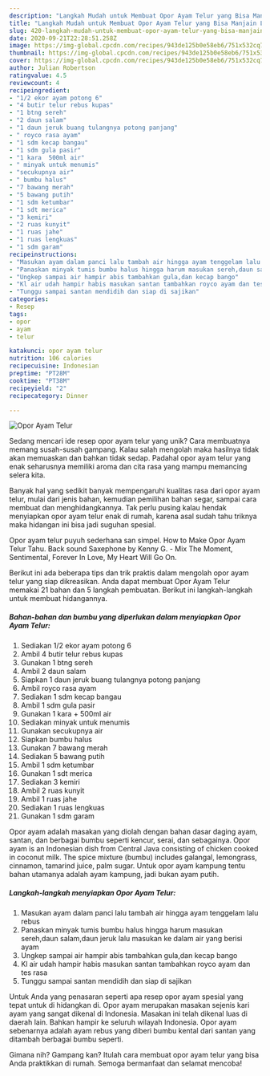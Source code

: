 ```yaml
---
description: "Langkah Mudah untuk Membuat Opor Ayam Telur yang Bisa Manjain Lidah"
title: "Langkah Mudah untuk Membuat Opor Ayam Telur yang Bisa Manjain Lidah"
slug: 420-langkah-mudah-untuk-membuat-opor-ayam-telur-yang-bisa-manjain-lidah
date: 2020-09-21T22:28:51.258Z
image: https://img-global.cpcdn.com/recipes/943de125b0e58eb6/751x532cq70/opor-ayam-telur-foto-resep-utama.jpg
thumbnail: https://img-global.cpcdn.com/recipes/943de125b0e58eb6/751x532cq70/opor-ayam-telur-foto-resep-utama.jpg
cover: https://img-global.cpcdn.com/recipes/943de125b0e58eb6/751x532cq70/opor-ayam-telur-foto-resep-utama.jpg
author: Julian Robertson
ratingvalue: 4.5
reviewcount: 4
recipeingredient:
- "1/2 ekor ayam potong 6"
- "4 butir telur rebus kupas"
- "1 btng sereh"
- "2 daun salam"
- "1 daun jeruk buang tulangnya potong panjang"
- " royco rasa ayam"
- "1 sdm kecap bangau"
- "1 sdm gula pasir"
- "1 kara  500ml air"
- " minyak untuk menumis"
- "secukupnya air"
- " bumbu halus"
- "7 bawang merah"
- "5 bawang putih"
- "1 sdm ketumbar"
- "1 sdt merica"
- "3 kemiri"
- "2 ruas kunyit"
- "1 ruas jahe"
- "1 ruas lengkuas"
- "1 sdm garam"
recipeinstructions:
- "Masukan ayam dalam panci lalu tambah air hingga ayam tenggelam lalu rebus"
- "Panaskan minyak tumis bumbu halus hingga harum masukan sereh,daun salam,daun jeruk lalu masukan ke dalam air yang berisi ayam"
- "Ungkep sampai air hampir abis tambahkan gula,dan kecap bango"
- "Kl air udah hampir habis masukan santan tambahkan royco ayam dan tes rasa"
- "Tunggu sampai santan mendidih dan siap di sajikan"
categories:
- Resep
tags:
- opor
- ayam
- telur

katakunci: opor ayam telur 
nutrition: 106 calories
recipecuisine: Indonesian
preptime: "PT28M"
cooktime: "PT38M"
recipeyield: "2"
recipecategory: Dinner

---
```



![Opor Ayam Telur](https://img-global.cpcdn.com/recipes/943de125b0e58eb6/751x532cq70/opor-ayam-telur-foto-resep-utama.jpg)

Sedang mencari ide resep opor ayam telur yang unik? Cara membuatnya memang susah-susah gampang. Kalau salah mengolah maka hasilnya tidak akan memuaskan dan bahkan tidak sedap. Padahal opor ayam telur yang enak seharusnya memiliki aroma dan cita rasa yang mampu memancing selera kita.

Banyak hal yang sedikit banyak mempengaruhi kualitas rasa dari opor ayam telur, mulai dari jenis bahan, kemudian pemilihan bahan segar, sampai cara membuat dan menghidangkannya. Tak perlu pusing kalau hendak menyiapkan opor ayam telur enak di rumah, karena asal sudah tahu triknya maka hidangan ini bisa jadi suguhan spesial.

Opor ayam telur puyuh sederhana san simpel. How to Make Opor Ayam Telur Tahu. Back sound Saxephone by Kenny G. - Mix The Moment, Sentimental, Forever In Love, My Heart Will Go On.


Berikut ini ada beberapa tips dan trik praktis dalam mengolah opor ayam telur yang siap dikreasikan. Anda dapat membuat Opor Ayam Telur memakai 21 bahan dan 5 langkah pembuatan. Berikut ini langkah-langkah untuk membuat hidangannya.

<!--inarticleads1-->

##### Bahan-bahan dan bumbu yang diperlukan dalam menyiapkan Opor Ayam Telur:

1. Sediakan 1/2 ekor ayam potong 6
1. Ambil 4 butir telur rebus kupas
1. Gunakan 1 btng sereh
1. Ambil 2 daun salam
1. Siapkan 1 daun jeruk buang tulangnya potong panjang
1. Ambil  royco rasa ayam
1. Sediakan 1 sdm kecap bangau
1. Ambil 1 sdm gula pasir
1. Gunakan 1 kara + 500ml air
1. Sediakan  minyak untuk menumis
1. Gunakan secukupnya air
1. Siapkan  bumbu halus
1. Gunakan 7 bawang merah
1. Sediakan 5 bawang putih
1. Ambil 1 sdm ketumbar
1. Gunakan 1 sdt merica
1. Sediakan 3 kemiri
1. Ambil 2 ruas kunyit
1. Ambil 1 ruas jahe
1. Sediakan 1 ruas lengkuas
1. Gunakan 1 sdm garam


Opor ayam adalah masakan yang diolah dengan bahan dasar daging ayam, santan, dan berbagai bumbu seperti kencur, serai, dan sebagainya. Opor ayam is an Indonesian dish from Central Java consisting of chicken cooked in coconut milk. The spice mixture (bumbu) includes galangal, lemongrass, cinnamon, tamarind juice, palm sugar. Untuk opor ayam kampung tentu bahan utamanya adalah ayam kampung, jadi bukan ayam putih. 

<!--inarticleads2-->

##### Langkah-langkah menyiapkan Opor Ayam Telur:

1. Masukan ayam dalam panci lalu tambah air hingga ayam tenggelam lalu rebus
1. Panaskan minyak tumis bumbu halus hingga harum masukan sereh,daun salam,daun jeruk lalu masukan ke dalam air yang berisi ayam
1. Ungkep sampai air hampir abis tambahkan gula,dan kecap bango
1. Kl air udah hampir habis masukan santan tambahkan royco ayam dan tes rasa
1. Tunggu sampai santan mendidih dan siap di sajikan


Untuk Anda yang penasaran seperti apa resep opor ayam spesial yang tepat untuk di hidangkan di. Opor ayam merupakan masakan sejenis kari ayam yang sangat dikenal di Indonesia. Masakan ini telah dikenal luas di daerah lain. Bahkan hampir ke seluruh wilayah Indonesia. Opor ayam sebenarnya adalah ayam rebus yang diberi bumbu kental dari santan yang ditambah berbagai bumbu seperti. 

Gimana nih? Gampang kan? Itulah cara membuat opor ayam telur yang bisa Anda praktikkan di rumah. Semoga bermanfaat dan selamat mencoba!
